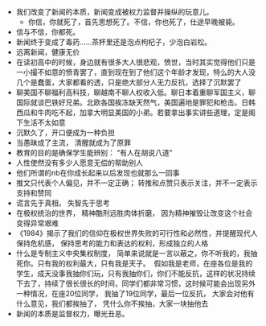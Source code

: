 - 我们改变了新闻的本质，新闻变成被权力监督并操纵的玩意儿。
	- 你信，你就死了，首先思想死了。不信，你也死了，仕途早晚被毙。
- 信与不信，你都死。
- 新闻终于变成了毒药……茶杯里还是泡点枸杞子，少泡白岩松。
- 远离新闻，健康无价
- 在读初高中的时候，身边就有很多大人很悲观，愤世，当时其实觉得他们只是一小撮不如意的愤青罢了，直到现在到了他们这个年龄才发现，特么的大人没几个是蠢蛋，大家都看的透，只是绝大部分人无力反抗，选择了沉默罢了
- 聊美国不聊福利高科技，聊越南不聊人权收入低。聊日本着重聊军国主义，聊国际就谈巴铁好兄弟。北欧各国挨冻缺天然气，美国遍地是罪犯和枪击。日韩西瓜和牛肉吃不起，加拿大明显美国的小弟。若要拿出事实讲些道理，定是阁下生活不太如意
-  沉默久了，开口便成为一种负担
- 当愚昧成了主流， 清醒就成为了原罪
- 教育的目的是确保学生能辨别： “有人在胡说八道”
- 人性使然没有多少人愿意无偿的帮助别人
- 他们所谓的nb在你成长起来以后发现也就那么一回事
- 推文只代表个人偏见，并不一定正确； 转推和点赞只表示关注，并不一定表示支持和赞同
- 谎言先于真相， 失智先于思考
- 在极权统治的世界， 精神酷刑远胜肉体折磨， 因为精神摧毁让改变这个社会变得异常艰难
- 《1984》揭示了我们的信仰在极权世界失败的可行性和必然性，并提醒现代人保持危机感， 保持思考的能力和表达的权利，形成独立的人格
- 什么是专制主义中央集权制度， 简单来说就是一言以蔽之，你不听我的，我抽死你。只有我的权利最大，只有我是天子。  假如我是老师，在座各位是我的学生，成天没事我抽你们玩，只有我抽你们，你们不能反抗，这样的状况持续下去了，持续了很长很长的时间，同学们都非常习惯，这时候可能会出现另外一种情况，在座20位同学， 我抽了19位同学，最后一位反抗， 大家会对他有什么意见，我们都挨抽了， 凭什么你不挨抽，大家一块抽他去
- 新闻的本质是监督权力，曝光丑恶。